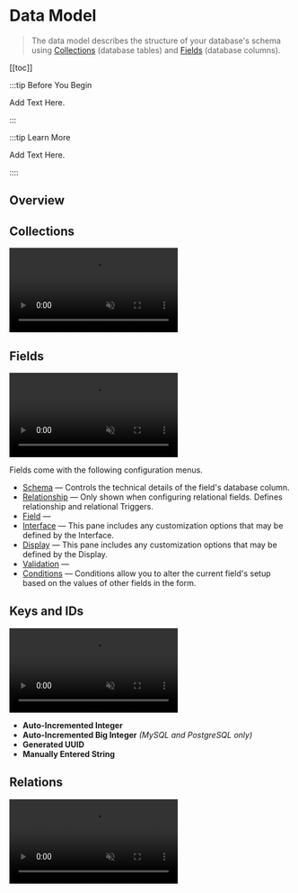 # Data Model

> The data model describes the structure of your database's schema using [Collections](/app/content-collections/)
> (database tables) and [Fields](/reference/system/fields/) (database columns).

[[toc]]

:::tip Before You Begin

Add Text Here.

:::

:::tip Learn More

Add Text Here.

::::

## Overview

<!--
Data Model
Collection Configuration Page
Field Configuration page
Collections -> Data Tables
System Collections -> Highlight key characteristics. Link to System Collections page.
Fields -> Table Columns
Items -> Table Rows
Types -> Bool, Int, String, JSON, etc.
File Storage -> Basic intro, refer to system collections.
-->

## Collections

<video title="Collections" autoplay muted loop controls>
	<source src="" type="video/mp4" />
</video>

## Fields

<video title="Fields" autoplay muted loop controls>
	<source src="" type="video/mp4" />
</video>

Fields come with the following configuration menus.

- [Schema]() — Controls the technical details of the field's database column.
- [Relationship]() — Only shown when configuring relational fields. Defines relationship and relational Triggers.
- [Field]() —
- [Interface]() — This pane includes any customization options that may be defined by the Interface.
- [Display]() — This pane includes any customization options that may be defined by the Display.
- [Validation]() —
- [Conditions]() — Conditions allow you to alter the current field's setup based on the values of other fields in the
  form.

## Keys and IDs

<video title="Fields" autoplay muted loop controls>
	<source src="" type="video/mp4" />
</video>

<!-- When you create a Collection, you must add an ID Field so the database can keep proper track of the Collection's Items and its [relations](#relations), if any exist, to other Collections. Directus supports the following types of IDs and you will define your ID every time you [create a Collection](/configuration/data-model/collections/#create-a-collection). -->

- **Auto-Incremented Integer**
- **Auto-Incremented Big Integer** _(MySQL and PostgreSQL only)_
- **Generated UUID**
- **Manually Entered String**

## Relations

<video title="Relations" autoplay muted loop controls>
	<source src="" type="video/mp4" />
</video>

<!--
Explain what a relationship is, what it looks like, and why we need them.
Link to the relationships page.
-->
